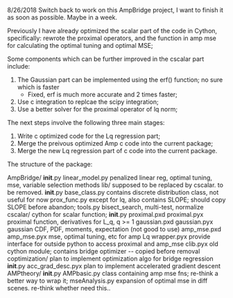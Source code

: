 8/26/2018
Switch back to work on this AmpBridge project, I want to finish it as soon as possible. Maybe in a week.

Previously I have already optimized the scalar part of the code in Cython, specifically: rewrote the proximal operators, and the function in amp mse for calculating the optimal tuning and optimal MSE;

Some components which can be further improved in the cscalar part include:
1. The Gaussian part can be implemented using the erf() function; no sure which is faster
   * Fixed, erf is much more accurate and 2 times faster;
2. Use c integration to replcae the scipy integration;
3. Use a better solver for the proximal operator of lq norm;


The next steps involve the following three main stages:
1. Write c optimized code for the Lq regression part;
2. Merge the preivous optimized Amp c code into the current package;
3. Merge the new Lq regression part of c code into the current package.

The structure of the package:

AmpBridge/
  __init__.py
  linear_model.py       penalized linear reg, optimal tuning, mse, variable selection methods
  lib/                  supposed to be replaced by cscalar. to be removed.
    __init__.py
    base_class.py       contains discrete distribution class, not useful for now
    prox_func.py        except for lq, also contains SLOPE; should copy SLOPE before abandon;
    tools.py            bisect_search, multi-test, normalize
  cscalar/              cython for scalar function;
    __init__.py
    proximal.pxd
    proximal.pyx        proximal function, derivatives for L_q, q >= 1
    gaussian.pxd
    gaussian.pyx        gaussian CDF, PDF, moments, expectation (not good to use)
    amp_mse.pxd
    amp_mse.pyx         mse, optimal tuning, etc for amp Lq
    wrapper.pyx         provide interface for outside python to access proximal and amp_mse
    clib.pyx            old cython module; contains bridge optimizer -- copied before removal
  coptimization/        plan to implement optimization algo for bridge regression
    __init__.py
    acc_grad_desc.pyx   plan to implement accelerated gradient descent
  AMPtheory/
    __init__.py
    AMPbasic.py         class containing amp mse fns; re-think a better way to wrap it;
    mseAnalysis.py      expansion of optimal mse in diff scenes. re-think whether need this..

